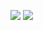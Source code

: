 ![](https://github-readme-stats.vercel.app/api?username=Rennbon&bg_color=30,e96443,904e95&title_color=fff&text_color=fff)
![](https://github-profile-summary-cards.vercel.app/api/cards/repos-per-language?username=Rennbon&theme=github)


